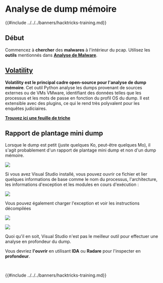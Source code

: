 # Analyse de dump mémoire

{{#include ../../../banners/hacktricks-training.md}}

## Début

Commencez à **chercher** des **malwares** à l'intérieur du pcap. Utilisez les **outils** mentionnés dans [**Analyse de Malware**](../malware-analysis.md).

## [Volatility](../../../generic-methodologies-and-resources/basic-forensic-methodology/memory-dump-analysis/volatility-cheatsheet.md)

**Volatility est le principal cadre open-source pour l'analyse de dump mémoire**. Cet outil Python analyse les dumps provenant de sources externes ou de VMs VMware, identifiant des données telles que les processus et les mots de passe en fonction du profil OS du dump. Il est extensible avec des plugins, ce qui le rend très polyvalent pour les enquêtes judiciaires.

**[Trouvez ici une feuille de triche](../../../generic-methodologies-and-resources/basic-forensic-methodology/memory-dump-analysis/volatility-cheatsheet.md)**

## Rapport de plantage mini dump

Lorsque le dump est petit (juste quelques Ko, peut-être quelques Mo), il s'agit probablement d'un rapport de plantage mini dump et non d'un dump mémoire.

![](<../../../images/image (216).png>)

Si vous avez Visual Studio installé, vous pouvez ouvrir ce fichier et lier quelques informations de base comme le nom du processus, l'architecture, les informations d'exception et les modules en cours d'exécution :

![](<../../../images/image (217).png>)

Vous pouvez également charger l'exception et voir les instructions décompilées

![](<../../../images/image (219).png>)

![](<../../../images/image (218) (1).png>)

Quoi qu'il en soit, Visual Studio n'est pas le meilleur outil pour effectuer une analyse en profondeur du dump.

Vous devriez **l'ouvrir** en utilisant **IDA** ou **Radare** pour l'inspecter en **profondeur**.

​

{{#include ../../../banners/hacktricks-training.md}}
